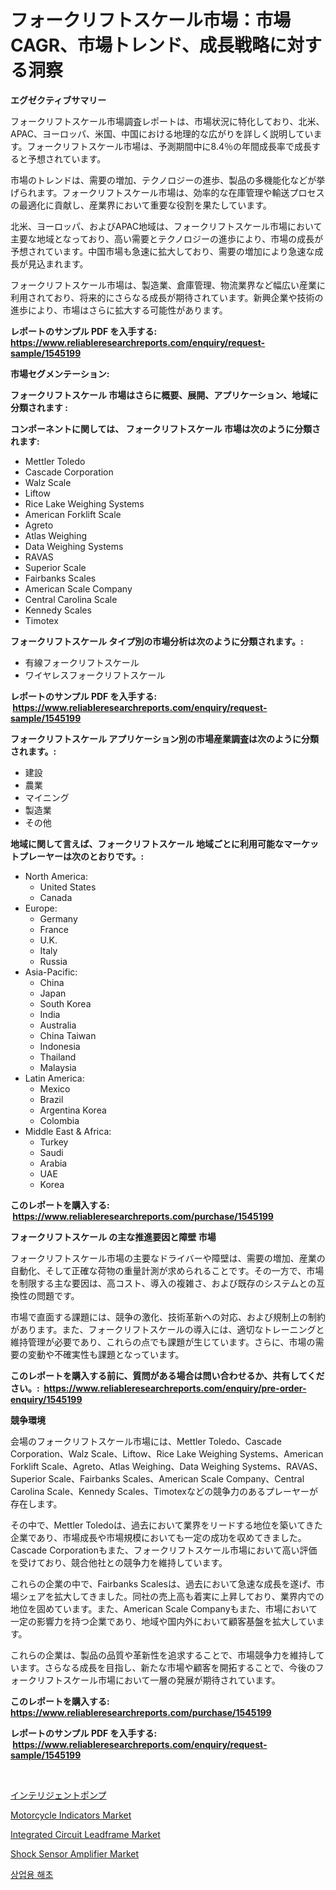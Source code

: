 <p><h1>フォークリフトスケール市場：市場CAGR、市場トレンド、成長戦略に対する洞察</h1></p><p><strong>エグゼクティブサマリー</strong></p>
<p><p>フォークリフトスケール市場調査レポートは、市場状況に特化しており、北米、APAC、ヨーロッパ、米国、中国における地理的な広がりを詳しく説明しています。フォークリフトスケール市場は、予測期間中に8.4％の年間成長率で成長すると予想されています。</p><p>市場のトレンドは、需要の増加、テクノロジーの進歩、製品の多機能化などが挙げられます。フォークリフトスケール市場は、効率的な在庫管理や輸送プロセスの最適化に貢献し、産業界において重要な役割を果たしています。</p><p>北米、ヨーロッパ、およびAPAC地域は、フォークリフトスケール市場において主要な地域となっており、高い需要とテクノロジーの進歩により、市場の成長が予想されています。中国市場も急速に拡大しており、需要の増加により急速な成長が見込まれます。</p><p>フォークリフトスケール市場は、製造業、倉庫管理、物流業界など幅広い産業に利用されており、将来的にさらなる成長が期待されています。新興企業や技術の進歩により、市場はさらに拡大する可能性があります。</p></p>
<p><strong>レポートのサンプル PDF を入手する: <a href="https://www.reliableresearchreports.com/enquiry/request-sample/1545199">https://www.reliableresearchreports.com/enquiry/request-sample/1545199</a></strong></p>
<p><strong>市場セグメンテーション:</strong></p>
<p><strong> フォークリフトスケール 市場はさらに概要、展開、アプリケーション、地域に分類されます :</strong></p>
<p><strong>コンポーネントに関しては、 フォークリフトスケール 市場は次のように分類されます: &nbsp;</strong></p>
<p><ul><li>Mettler Toledo</li><li>Cascade Corporation</li><li>Walz Scale</li><li>Liftow</li><li>Rice Lake Weighing Systems</li><li>American Forklift Scale</li><li>Agreto</li><li>Atlas Weighing</li><li>Data Weighing Systems</li><li>RAVAS</li><li>Superior Scale</li><li>Fairbanks Scales</li><li>American Scale Company</li><li>Central Carolina Scale</li><li>Kennedy Scales</li><li>Timotex</li></ul></p>
<p><strong> フォークリフトスケール タイプ別の市場分析は次のように分類されます。:</strong></p>
<p><ul><li>有線フォークリフトスケール</li><li>ワイヤレスフォークリフトスケール</li></ul></p>
<p><strong>レポートのサンプル PDF を入手する: &nbsp;<a href="https://www.reliableresearchreports.com/enquiry/request-sample/1545199">https://www.reliableresearchreports.com/enquiry/request-sample/1545199</a></strong></p>
<p><strong> フォークリフトスケール アプリケーション別の市場産業調査は次のように分類されます。:</strong></p>
<p><ul><li>建設</li><li>農業</li><li>マイニング</li><li>製造業</li><li>その他</li></ul></p>
<p><strong>地域に関して言えば、フォークリフトスケール 地域ごとに利用可能なマーケットプレーヤーは次のとおりです。:</strong></p>
<p><ul>
    <li>
        North America:
        <ul>
            <li>United States</li>
            <li>Canada</li>
        </ul>
    </li>
    <li>
        Europe:
        <ul>
            <li>Germany</li>
            <li>France</li>
            <li>U.K.</li>
            <li>Italy</li>
            <li>Russia</li>
        </ul>
    </li>
    <li>
        Asia-Pacific:
        <ul>
            <li>China</li>
            <li>Japan</li>
            <li>South Korea</li>
            <li>India</li>
            <li>Australia</li>
            <li>China Taiwan</li>
            <li>Indonesia</li>
            <li>Thailand</li>
            <li>Malaysia</li>
        </ul>
    </li>
    <li>
        Latin America:
        <ul>
            <li>Mexico</li>
            <li>Brazil</li>
            <li>Argentina Korea</li>
            <li>Colombia</li>
        </ul>
    </li>
    <li>
        Middle East & Africa:
        <ul>
            <li>Turkey</li>
            <li>Saudi</li>
            <li>Arabia</li>
            <li>UAE</li>
            <li>Korea</li>
        </ul>
    </li>
    </ul></p>
<p><strong>このレポートを購入する: &nbsp;<a href="https://www.reliableresearchreports.com/purchase/1545199">https://www.reliableresearchreports.com/purchase/1545199</a></strong></p>
<p><strong>フォークリフトスケール の主な推進要因と障壁 市場</strong></p>
<p><p>フォークリフトスケール市場の主要なドライバーや障壁は、需要の増加、産業の自動化、そして正確な荷物の重量計測が求められることです。その一方で、市場を制限する主な要因は、高コスト、導入の複雑さ、および既存のシステムとの互換性の問題です。</p><p>市場で直面する課題には、競争の激化、技術革新への対応、および規制上の制約があります。また、フォークリフトスケールの導入には、適切なトレーニングと維持管理が必要であり、これらの点でも課題が生じています。さらに、市場の需要の変動や不確実性も課題となっています。</p></p>
<p><strong>このレポートを購入する前に、質問がある場合は問い合わせるか、共有してください。:&nbsp; <a href="https://www.reliableresearchreports.com/enquiry/pre-order-enquiry/1545199">https://www.reliableresearchreports.com/enquiry/pre-order-enquiry/1545199</a></strong></p>
<p><strong>競争環境</strong></p>
<p><p>会場のフォークリフトスケール市場には、Mettler Toledo、Cascade Corporation、Walz Scale、Liftow、Rice Lake Weighing Systems、American Forklift Scale、Agreto、Atlas Weighing、Data Weighing Systems、RAVAS、Superior Scale、Fairbanks Scales、American Scale Company、Central Carolina Scale、Kennedy Scales、Timotexなどの競争力のあるプレーヤーが存在します。</p><p>その中で、Mettler Toledoは、過去において業界をリードする地位を築いてきた企業であり、市場成長や市場規模においても一定の成功を収めてきました。Cascade Corporationもまた、フォークリフトスケール市場において高い評価を受けており、競合他社との競争力を維持しています。</p><p>これらの企業の中で、Fairbanks Scalesは、過去において急速な成長を遂げ、市場シェアを拡大してきました。同社の売上高も着実に上昇しており、業界内での地位を固めています。また、American Scale Companyもまた、市場において一定の影響力を持つ企業であり、地域や国内外において顧客基盤を拡大しています。</p><p>これらの企業は、製品の品質や革新性を追求することで、市場競争力を維持しています。さらなる成長を目指し、新たな市場や顧客を開拓することで、今後のフォークリフトスケール市場において一層の発展が期待されています。</p></p>
<p><strong>このレポートを購入する: &nbsp; <a href="https://www.reliableresearchreports.com/purchase/1545199">https://www.reliableresearchreports.com/purchase/1545199</a></strong></p>
<p><strong>レポートのサンプル PDF を入手する: &nbsp;<a href="https://www.reliableresearchreports.com/enquiry/request-sample/1545199">https://www.reliableresearchreports.com/enquiry/request-sample/1545199</a></strong><strong></strong></p>
<p>&nbsp;</p>
<p><p><a href="https://medium.com/@emmittkutch2023/%E3%82%A4%E3%83%B3%E3%83%86%E3%83%AA%E3%82%B8%E3%82%A7%E3%83%B3%E3%83%88%E3%83%9D%E3%83%B3%E3%83%97%E5%B8%82%E5%A0%B4-2031%E5%B9%B4%E3%81%BE%E3%81%A7%E3%81%AE%E3%83%88%E3%83%AC%E3%83%B3%E3%83%89-%E4%BA%88%E6%B8%AC-%E7%AB%B6%E5%90%88%E5%88%86%E6%9E%90-a3e91e9038fa">インテリジェントポンプ</a></p><p><a href="https://issuu.com/reportprime-2/docs/motorcycle-indicators-market-size-2030.pptx">Motorcycle Indicators Market</a></p><p><a href="https://github.com/angelajermaine/Market-Research-Report-List-2/blob/main/integrated-circuit-leadframe-market.md">Integrated Circuit Leadframe Market</a></p><p><a href="https://github.com/provorikovar/Market-Research-Report-List-3/blob/main/shock-sensor-amplifier-market.md">Shock Sensor Amplifier Market</a></p><p><a href="https://github.com/Penelolack456456/Market-Research-Report-List-1/blob/main/990088012925.md">상업용 해초</a></p></p>